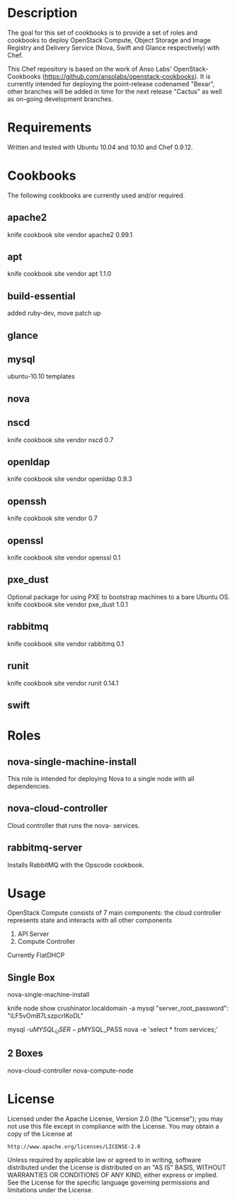 Description
===========
The goal for this set of cookbooks is to provide a set of roles and cookbooks to deploy OpenStack Compute, Object Storage and Image Registry and Delivery Service (Nova, Swift and Glance respectively) with Chef.

This Chef repository is based on the work of Anso Labs' OpenStack-Cookbooks (https://github.com/ansolabs/openstack-cookbooks). It is currently intended for deploying the point-release codenamed "Bexar", other branches will be added in time for the next release "Cactus" as well as on-going development branches.

Requirements
============
Written and tested with Ubuntu 10.04 and 10.10 and Chef 0.9.12. 

Cookbooks
=========
The following cookbooks are currently used and/or required. 

apache2
-------
knife cookbook site vendor apache2 0.99.1

apt
---
knife cookbook site vendor apt 1.1.0

build-essential
---------------
added ruby-dev, move patch up

glance
------


mysql
-----
ubuntu-10.10 templates

nova
----

nscd
----
knife cookbook site vendor nscd 0.7

openldap
--------
knife cookbook site vendor openldap 0.9.3

openssh
-------
knife cookbook site vendor 0.7

openssl
-------
knife cookbook site vendor openssl 0.1

pxe_dust
--------
Optional package for using PXE to bootstrap machines to a bare Ubuntu OS.
knife cookbook site vendor pxe_dust 1.0.1

rabbitmq
--------
knife cookbook site vendor rabbitmq 0.1

runit
-----
knife cookbook site vendor runit 0.14.1

swift
-----



Roles
=====
nova-single-machine-install
---------------------------
This role is intended for deploying Nova to a single node with all dependencies.

nova-cloud-controller
---------------------
Cloud controller that runs the nova- services.

rabbitmq-server
---------------
Installs RabbitMQ with the Opscode cookbook.

Usage
=====

OpenStack Compute consists of 7 main components:
the cloud controller represents state and interacts with all other components
1) API Server
2) Compute Controller



Currently FlatDHCP

Single Box
----------
nova-single-machine-install


knife node show crushinator.localdomain -a mysql
    "server_root_password": "iLF5vOmB7LszpcrIKoDL"

mysql -u$MYSQL_USER -p$MYSQL_PASS nova -e 'select * from services;'




2 Boxes
-------
nova-cloud-controller
nova-compute-node

License
=======
Licensed under the Apache License, Version 2.0 (the "License");
you may not use this file except in compliance with the License.
You may obtain a copy of the License at

    http://www.apache.org/licenses/LICENSE-2.0

Unless required by applicable law or agreed to in writing, software
distributed under the License is distributed on an "AS IS" BASIS,
WITHOUT WARRANTIES OR CONDITIONS OF ANY KIND, either express or implied.
See the License for the specific language governing permissions and
limitations under the License.
